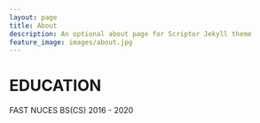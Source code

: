 ```yaml
---
layout: page
title: About 
description: An optional about page for Scriptor Jekyll theme
feature_image: images/about.jpg
---
```


# EDUCATION
FAST NUCES
BS(CS) 
2016 - 2020
